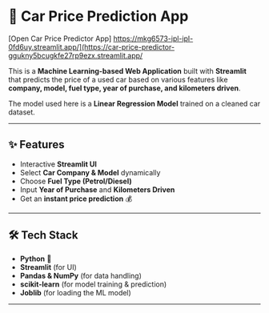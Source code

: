 # 🚗 Car Price Prediction App  

[Open Car Price Predictor App]  https://mkg6573-ipl-ipl-0fd6uy.streamlit.app/](https://car-price-predictor-ggukny5bcugkfe27rp9ezx.streamlit.app/

This is a **Machine Learning-based Web Application** built with **Streamlit** that predicts the price of a used car based on various features like **company, model, fuel type, year of purchase, and kilometers driven**.  

The model used here is a **Linear Regression Model** trained on a cleaned car dataset.  

---

## ✨ Features  
- Interactive **Streamlit UI**  
- Select **Car Company & Model** dynamically  
- Choose **Fuel Type (Petrol/Diesel)**  
- Input **Year of Purchase** and **Kilometers Driven**  
- Get an **instant price prediction** 💰  

---

## 🛠️ Tech Stack  
- **Python** 🐍  
- **Streamlit** (for UI)  
- **Pandas & NumPy** (for data handling)  
- **scikit-learn** (for model training & prediction)  
- **Joblib** (for loading the ML model)  

---

